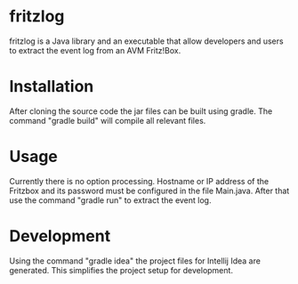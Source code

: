 fritzlog
========

fritzlog is a Java library and an executable that allow developers and users to extract the
event log from an AVM Fritz!Box.

Installation
============
After cloning the source code the jar files can be built using gradle.
The command "gradle build" will compile all relevant files.

Usage
=====
Currently there is no option processing.
Hostname or IP address of the Fritzbox and its password must be configured in the file Main.java.
After that use the command "gradle run" to extract the event log.

Development
===========
Using the command "gradle idea" the project files for Intellij Idea are generated.
This simplifies the project setup for development.

